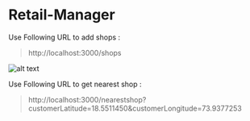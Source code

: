 # Retail-Manager

Use Following URL to add shops :
> http://localhost:3000/shops

![alt text](https://github.com/sanjaybankar12/Retail-Manager/new-shop.png)

Use Following URL to get nearest shop :
> http://localhost:3000/nearestshop?customerLatitude=18.5511450&customerLongitude=73.9377253
